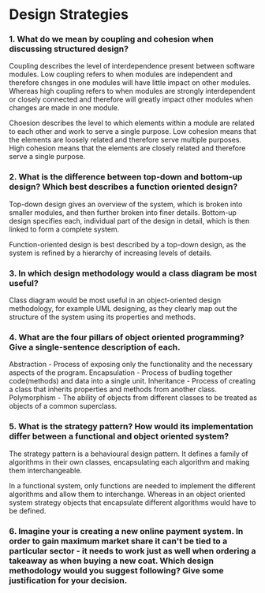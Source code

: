# Design Strategies

### 1. What do we mean by coupling and cohesion when discussing structured design?

Coupling describes the level of interdependence present between software modules. Low coupling refers to when modules are independent and therefore chsnges in one modules will have little impact on other modules. Whereas high coupling refers to when modules are strongly interdependent or closely connected and therefore will greatly impact other modules when changes are made in one module.

Choesion describes the level to which elements within a module are related to each other and work to serve a single purpose. Low cohesion means that the elements are loosely related and therefore serve multiple purposes. High cohesion means that the elements are closely related and therefore serve a single purpose.

### 2. What is the difference between top-down and bottom-up design? Which best describes a function oriented design?

Top-down design gives an overview of the system, which is broken into smaller modules, and then further broken into finer details. Bottom-up design specifies each, individual part of the design in detail, which is then linked to form a complete system.

Function-oriented design is best described by a top-down design, as the system is refined by a hierarchy of increasing levels of details.

### 3. In which design methodology would a class diagram be most useful?

Class diagram would be most useful in an object-oriented design methodology, for example UML designing, as they clearly map out the structure of the system using its properties and methods.

### 4. What are the four pillars of object oriented programming? Give a single-sentence description of each.

Abstraction - Process of exposing only the functionality and the necessary aspects of the program.
Encapsulation - Process of budling together code(methods) and data into a single unit.
Inheritance - Process of creating a class that inherits properties and methods from another class.
Polymorphism - The ability of objects from different classes to be treated as objects of a common superclass. 

### 5. What is the strategy pattern? How would its implementation differ between a functional and object oriented system?

The strategy pattern is a behavioural design pattern. It defines a family of algorithms in their own classes, encapsulating each algorithm and making them interchangeable.

In a functional system, only functions are needed to implement the different algorithms and allow them to interchange. Whereas in an object oriented system strategy objects that encapsulate different algorithms would have to be defined.

### 6. Imagine your is creating a new online payment system. In order to gain maximum market share it can't be tied to a particular sector - it needs to work just as well when ordering a takeaway as when buying a new coat. Which design methodology would you suggest following? Give some justification for your decision.
